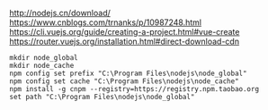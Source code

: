 http://nodejs.cn/download/
https://www.cnblogs.com/trnanks/p/10987248.html
https://cli.vuejs.org/guide/creating-a-project.html#vue-create
https://router.vuejs.org/installation.html#direct-download-cdn
```
mkdir node_global
mkdir node_cache
npm config set prefix "C:\Program Files\nodejs\node_global"
npm config set cache "C:\Program Files\nodejs\node_cache"
npm install -g cnpm --registry=https://registry.npm.taobao.org
set path "C:\Program Files\nodejs\node_global"
```